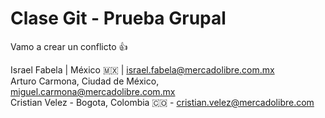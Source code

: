 # Clase Git - Prueba Grupal

Vamo a crear un conflicto 👍

Israel Fabela | México 🇲🇽 | israel.fabela@mercadolibre.com.mx <br>
Arturo Carmona, Ciudad de México, miguel.carmona@mercadolibre.com.mx <br>
Cristian Velez - Bogota, Colombia 🇨🇴 - cristian.velez@mercadolibre.com
